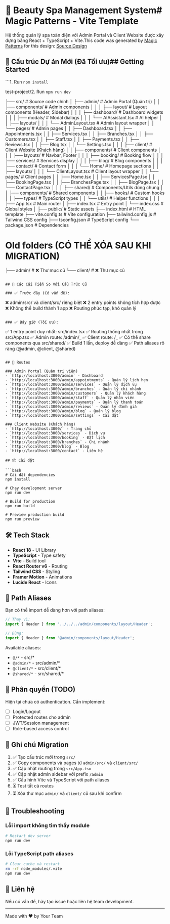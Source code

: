 # 🌸 Beauty Spa Management System# Magic Patterns - Vite Template

Hệ thống quản lý spa toàn diện với Admin Portal và Client Website được xây dựng bằng React + TypeScript + Vite.This code was generated by [Magic Patterns](https://magicpatterns.com) for this design: [Source Design](https://www.magicpatterns.com/c/i2cdswve63xhirkps81e5y)

## 📁 Cấu trúc Dự án Mới (Đã Tối ưu)## Getting Started

```1. Run `npm install`

test-project/2. Run `npm run dev`

├── src/ # Source code chính
│ ├── admin/ # Admin Portal (Quản trị)
│ │ ├── components/ # Admin components
│ │ │ ├── layout/ # Layout components (Header, Sidebar)
│ │ │ ├── dashboard/ # Dashboard widgets
│ │ │ ├── modals/ # Modal dialogs
│ │ │ └── AIAssistant.tsx # AI helper
│ │ ├── layouts/
│ │ │ └── AdminLayout.tsx # Admin layout wrapper
│ │ └── pages/ # Admin pages
│ │ ├── Dashboard.tsx
│ │ ├── Appointments.tsx
│ │ ├── Services.tsx
│ │ ├── Branches.tsx
│ │ ├── Customers.tsx
│ │ ├── Staff.tsx
│ │ ├── Payments.tsx
│ │ ├── Reviews.tsx
│ │ ├── Blog.tsx
│ │ └── Settings.tsx
│ │
│ ├── client/ # Client Website (Khách hàng)
│ │ ├── components/ # Client components
│ │ │ ├── layouts/ # Navbar, Footer
│ │ │ ├── booking/ # Booking flow
│ │ │ ├── services/ # Services display
│ │ │ ├── blog/ # Blog components
│ │ │ ├── contact/ # Contact form
│ │ │ └── Home/ # Homepage sections
│ │ ├── layouts/
│ │ │ └── ClientLayout.tsx # Client layout wrapper
│ │ └── pages/ # Client pages
│ │ ├── Home.tsx
│ │ ├── ServicesPage.tsx
│ │ ├── BookingPage.tsx
│ │ ├── BranchesPage.tsx
│ │ ├── BlogPage.tsx
│ │ └── ContactPage.tsx
│ │
│ ├── shared/ # Components/Utils dùng chung
│ │ ├── components/ # Shared components
│ │ ├── hooks/ # Custom hooks
│ │ ├── types/ # TypeScript types
│ │ └── utils/ # Helper functions
│ │
│ ├── App.tsx # Main router
│ ├── index.tsx # Entry point
│ └── index.css # Global styles
│
├── public/ # Static assets
├── index.html # HTML template
├── vite.config.ts # Vite configuration
├── tailwind.config.js # Tailwind CSS config
├── tsconfig.json # TypeScript config
└── package.json # Dependencies

# Old folders (CÓ THỂ XÓA SAU KHI MIGRATION)

├── admin/ # ❌ Thư mục cũ
└── client/ # ❌ Thư mục cũ

```

## 🎯 Các Cải Tiến So Với Cấu Trúc Cũ

### ✅ Trước đây (Có vấn đề):
```

❌ admin/src/ và client/src/ riêng biệt
❌ 2 entry points không tích hợp được
❌ Không thể build thành 1 app
❌ Routing phức tạp, khó quản lý

```

### ✅ Bây giờ (Tối ưu):
```

✅ 1 entry point duy nhất: src/index.tsx
✅ Routing thống nhất trong src/App.tsx
✅ Admin route: /admin/_
✅ Client route: /_
✅ Có thể share components qua src/shared/
✅ Build 1 lần, deploy dễ dàng
✅ Path aliases rõ ràng (@admin, @client, @shared)

````

## 🚀 Routes

### Admin Portal (Quản trị viên)
- `http://localhost:3000/admin` - Dashboard
- `http://localhost:3000/admin/appointments` - Quản lý lịch hẹn
- `http://localhost:3000/admin/services` - Quản lý dịch vụ
- `http://localhost:3000/admin/branches` - Quản lý chi nhánh
- `http://localhost:3000/admin/customers` - Quản lý khách hàng
- `http://localhost:3000/admin/staff` - Quản lý nhân viên
- `http://localhost:3000/admin/payments` - Quản lý thanh toán
- `http://localhost:3000/admin/reviews` - Quản lý đánh giá
- `http://localhost:3000/admin/blog` - Quản lý blog
- `http://localhost:3000/admin/settings` - Cài đặt

### Client Website (Khách hàng)
- `http://localhost:3000/` - Trang chủ
- `http://localhost:3000/services` - Dịch vụ
- `http://localhost:3000/booking` - Đặt lịch
- `http://localhost:3000/branches` - Chi nhánh
- `http://localhost:3000/blog` - Blog
- `http://localhost:3000/contact` - Liên hệ

## 📦 Cài đặt

```bash
# Cài đặt dependencies
npm install

# Chạy development server
npm run dev

# Build for production
npm run build

# Preview production build
npm run preview
````

## 🛠️ Tech Stack

-   **React 18** - UI Library
-   **TypeScript** - Type safety
-   **Vite** - Build tool
-   **React Router v6** - Routing
-   **Tailwind CSS** - Styling
-   **Framer Motion** - Animations
-   **Lucide React** - Icons

## 🎨 Path Aliases

Bạn có thể import dễ dàng hơn với path aliases:

```typescript
// Thay vì:
import { Header } from '../../../admin/components/layout/Header';

// Dùng:
import { Header } from '@admin/components/layout/Header';
```

Available aliases:

-   `@/*` - src/\*
-   `@admin/*` - src/admin/\*
-   `@client/*` - src/client/\*
-   `@shared/*` - src/shared/\*

## 🔐 Phân quyền (TODO)

Hiện tại chưa có authentication. Cần implement:

-   [ ] Login/Logout
-   [ ] Protected routes cho admin
-   [ ] JWT/Session management
-   [ ] Role-based access control

## 📝 Ghi chú Migration

1. ✅ Tạo cấu trúc mới trong `src/`
2. ✅ Copy components và pages từ `admin/src/` và `client/src/`
3. ✅ Cập nhật routing trong `src/App.tsx`
4. ✅ Cập nhật admin sidebar với prefix `/admin`
5. ✅ Cấu hình Vite và TypeScript với path aliases
6. ⏳ Test tất cả routes
7. ⏳ Xóa thư mục `admin/` và `client/` cũ sau khi confirm

## 🐛 Troubleshooting

### Lỗi import không tìm thấy module

```bash
# Restart dev server
npm run dev
```

### Lỗi TypeScript path aliases

```bash
# Clear cache và restart
rm -rf node_modules/.vite
npm run dev
```

## 📧 Liên hệ

Nếu có vấn đề, hãy tạo issue hoặc liên hệ team development.

---

Made with ❤️ by Your Team
